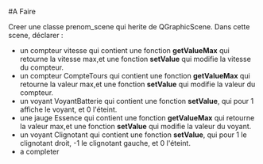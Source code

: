 
#A Faire

Creer une classe prenom_scene qui herite de QGraphicScene. Dans cette scene, déclarer :
 
 * un compteur vitesse qui contient une fonction __getValueMax__ qui retourne la vitesse max,et une fonction __setValue__ qui modifie la vitesse du compteur.
 * un compteur CompteTours qui contient une fonction __getValueMax__ qui retourne la valeur max,et une fonction __setValue__ qui modifie la valeur du compteur.
 * un voyant VoyantBatterie qui contient une fonction __setValue__, qui pour 1 affiche le voyant, et 0 l'éteint.
 * une jauge Essence qui contient une fonction __getValueMax__ qui retourne la valeur max,et une fonction __setValue__ qui modifie la valeur du voyant.
 * un voyant Clignotant qui contient une fonction __setValue__, qui pour 1 le clignotant droit, -1 le clignotant gauche, et 0 l'éteint.
 * a completer
